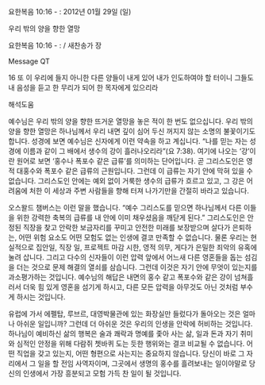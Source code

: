 요한복음 10:16 - : 
2012년 01월 29일 (일)

우리 밖의 양을 향한 열망



요한복음 10:16 - : / 새찬송가  장


Message QT

16 또 이 우리에 들지 아니한 다른 양들이 내게 있어 내가 인도하여야 할 터이니 그들도 내 음성을 듣고 한 무리가 되어 한 목자에게 있으리라

해석도움





예수님은 우리 밖의 양을 향한 뜨거운 열망을 놓은 적이 한 번도 없으십니다. 우리 밖의 양을 향한 열망은 하나님께서 우리 내면 깊이 심어 두신 꺼지지 않는 소명의 불꽃이기도 합니다. 성경에 보면 예수님은 신자에게 이런 약속을 하고 계십니다.
“나를 믿는 자는 성경에 이름과 같이 그 배에서 생수의 강이 흘러나오리라”(요 7:38).
여기에 나오는 ‘강’이란 원어로 보면 ‘홍수나 폭포수 같은 급류’를 의미하는 단어입니다. 곧 그리스도인은 영적 대홍수와 폭포수 같은 급류의 근원입니다. 그런데 이 급류는 자기 안에 막혀 있을 수 없습니다. 그리스도인 안에는 예외 없이 거룩한 생수의 급류가 흐르고 있고, 그 강은 어려움에 처한 이 세상과 주변 사람들을 향해 터져 나가기만을 간절히 바라고 있습니다.

오스왈드 챔버스는 이런 말을 했습니다.
“예수 그리스도를 믿으면 하나님께서 다른 이들을 위한 강력한 축복의 급류를 내 안에 이미 채우셨음을 깨닫게 된다.”
그리스도인은 안정된 직장을 찾고 안락한 보금자리를 꾸미고 안전한 미래를 보장받으며 살다가 은퇴하는, 어떤 위험 요소도 어떤 모험도 없는 인생에 결코 만족할 수 없습니다. 물론 우리는 현실적으로 집안일, 직장 일, 프로젝트 마감 시한, 영적 의무, 게다가 은밀한 죄악의 유혹에 눌려 삽니다. 그리고 다수의 신자들이 이런 압력 앞에서 어느새 다른 영혼들을 돕는 섬김을 더는 것으로 문제 해결의 열쇠를 삼습니다. 그런데 이것은 자기 안에 무엇이 있는지를 과소평가하는 것입니다. 예수님의 해답은 내면의 홍수 같고 폭포수와 같은 강이 넘쳐흘러서 더욱 힘 있게 영혼을 섬기게 하시고, 다른 모든 압력을 아무것도 아닌 것처럼 부수게 하시는 것입니다.

유럽에 가서 에펠탑, 루브르, 대영박물관에 있는 화장실만 들렀다가 돌아오는 것은 얼마나 아쉬운 일입니까? 그런데 더 아쉬운 것은 우리의 인생을 안락에 허비하는 것입니다. 하나님이 예비하신 삶의 행복은 술과 쾌락과 명예를 좇아 사는 삶, 일과 돈과 자기 취미와 심적인 안정을 위해 다람쥐 쳇바퀴 도는 듯한 행위와는 결코 비교될 수 없습니다.
어떤 직업을 갖고 있는지, 어떤 형편으로 사는지는 중요하지 않습니다. 당신이 바로 그 자리에서 그 일을 할 전임 사역자이며, 그곳에서 생명의 홍수를 흘려보내는 일이야말로 당신의 인생에서 가장 흥분되고 모험 가득 찬 일이 될 것입니다.